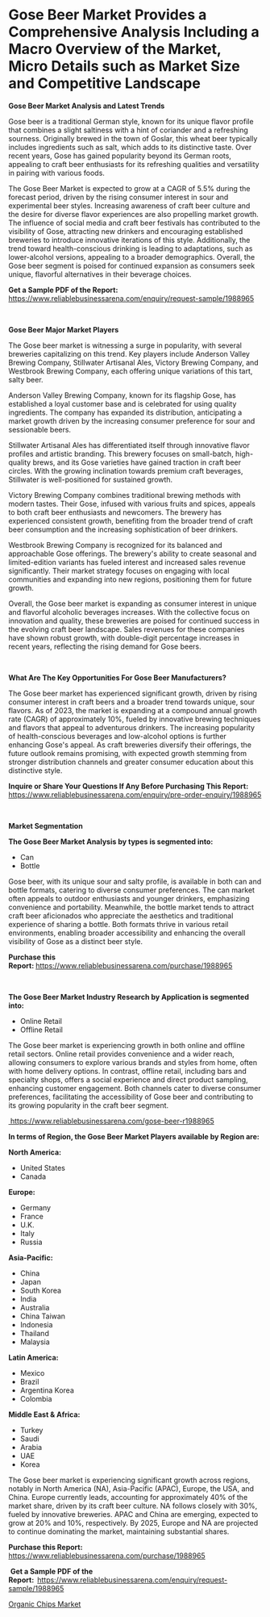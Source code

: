 <p><h1>Gose Beer Market Provides a Comprehensive Analysis Including a Macro Overview of the Market, Micro Details such as Market Size and Competitive Landscape</h1></p><p><strong>Gose Beer Market Analysis and Latest Trends</strong></p>
<p><p>Gose beer is a traditional German style, known for its unique flavor profile that combines a slight saltiness with a hint of coriander and a refreshing sourness. Originally brewed in the town of Goslar, this wheat beer typically includes ingredients such as salt, which adds to its distinctive taste. Over recent years, Gose has gained popularity beyond its German roots, appealing to craft beer enthusiasts for its refreshing qualities and versatility in pairing with various foods.</p><p>The Gose Beer Market is expected to grow at a CAGR of 5.5% during the forecast period, driven by the rising consumer interest in sour and experimental beer styles. Increasing awareness of craft beer culture and the desire for diverse flavor experiences are also propelling market growth. The influence of social media and craft beer festivals has contributed to the visibility of Gose, attracting new drinkers and encouraging established breweries to introduce innovative iterations of this style. Additionally, the trend toward health-conscious drinking is leading to adaptations, such as lower-alcohol versions, appealing to a broader demographics. Overall, the Gose beer segment is poised for continued expansion as consumers seek unique, flavorful alternatives in their beverage choices.</p></p>
<p><strong>Get a Sample PDF of the Report:&nbsp;</strong> <a href="https://www.reliablebusinessarena.com/enquiry/request-sample/1988965?utm_campaign=1905&utm_medium=2&utm_source=Github&utm_content=ia&utm_term=14022025&utm_id=gose-beer">https://www.reliablebusinessarena.com/enquiry/request-sample/1988965</a></p>
<p>&nbsp;</p>
<p><strong>Gose Beer Major Market Players</strong></p>
<p><p>The Gose beer market is witnessing a surge in popularity, with several breweries capitalizing on this trend. Key players include Anderson Valley Brewing Company, Stillwater Artisanal Ales, Victory Brewing Company, and Westbrook Brewing Company, each offering unique variations of this tart, salty beer.</p><p>Anderson Valley Brewing Company, known for its flagship Gose, has established a loyal customer base and is celebrated for using quality ingredients. The company has expanded its distribution, anticipating a market growth driven by the increasing consumer preference for sour and sessionable beers. </p><p>Stillwater Artisanal Ales has differentiated itself through innovative flavor profiles and artistic branding. This brewery focuses on small-batch, high-quality brews, and its Gose varieties have gained traction in craft beer circles. With the growing inclination towards premium craft beverages, Stillwater is well-positioned for sustained growth.</p><p>Victory Brewing Company combines traditional brewing methods with modern tastes. Their Gose, infused with various fruits and spices, appeals to both craft beer enthusiasts and newcomers. The brewery has experienced consistent growth, benefiting from the broader trend of craft beer consumption and the increasing sophistication of beer drinkers.</p><p>Westbrook Brewing Company is recognized for its balanced and approachable Gose offerings. The brewery's ability to create seasonal and limited-edition variants has fueled interest and increased sales revenue significantly. Their market strategy focuses on engaging with local communities and expanding into new regions, positioning them for future growth.</p><p>Overall, the Gose beer market is expanding as consumer interest in unique and flavorful alcoholic beverages increases. With the collective focus on innovation and quality, these breweries are poised for continued success in the evolving craft beer landscape. Sales revenues for these companies have shown robust growth, with double-digit percentage increases in recent years, reflecting the rising demand for Gose beers.</p></p>
<p>&nbsp;</p>
<p><strong>What Are The Key Opportunities For Gose Beer Manufacturers?</strong></p>
<p><p>The Gose beer market has experienced significant growth, driven by rising consumer interest in craft beers and a broader trend towards unique, sour flavors. As of 2023, the market is expanding at a compound annual growth rate (CAGR) of approximately 10%, fueled by innovative brewing techniques and flavors that appeal to adventurous drinkers. The increasing popularity of health-conscious beverages and low-alcohol options is further enhancing Gose's appeal. As craft breweries diversify their offerings, the future outlook remains promising, with expected growth stemming from stronger distribution channels and greater consumer education about this distinctive style.</p></p>
<p><strong>Inquire or Share Your Questions If Any Before Purchasing This Report:</strong> <a href="https://www.reliablebusinessarena.com/enquiry/pre-order-enquiry/1988965?utm_campaign=1905&utm_medium=2&utm_source=Github&utm_content=ia&utm_term=14022025&utm_id=gose-beer">https://www.reliablebusinessarena.com/enquiry/pre-order-enquiry/1988965</a></p>
<p>&nbsp;</p>
<p><strong>Market Segmentation</strong></p>
<p><strong>The Gose Beer Market Analysis by types is segmented into:</strong></p>
<p><ul><li>Can</li><li>Bottle</li></ul></p>
<p><p>Gose beer, with its unique sour and salty profile, is available in both can and bottle formats, catering to diverse consumer preferences. The can market often appeals to outdoor enthusiasts and younger drinkers, emphasizing convenience and portability. Meanwhile, the bottle market tends to attract craft beer aficionados who appreciate the aesthetics and traditional experience of sharing a bottle. Both formats thrive in various retail environments, enabling broader accessibility and enhancing the overall visibility of Gose as a distinct beer style.</p></p>
<p><strong>Purchase this Report:&nbsp;</strong><a href="https://www.reliablebusinessarena.com/purchase/1988965?utm_campaign=1905&utm_medium=2&utm_source=Github&utm_content=ia&utm_term=14022025&utm_id=gose-beer">https://www.reliablebusinessarena.com/purchase/1988965</a></p>
<p>&nbsp;</p>
<p><strong>The Gose Beer Market Industry Research by Application is segmented into:</strong></p>
<p><ul><li>Online Retail</li><li>Offline Retail</li></ul></p>
<p><p>The Gose beer market is experiencing growth in both online and offline retail sectors. Online retail provides convenience and a wider reach, allowing consumers to explore various brands and styles from home, often with home delivery options. In contrast, offline retail, including bars and specialty shops, offers a social experience and direct product sampling, enhancing customer engagement. Both channels cater to diverse consumer preferences, facilitating the accessibility of Gose beer and contributing to its growing popularity in the craft beer segment.</p></p>
<p><a href="https://www.reliablebusinessarena.com/gose-beer-r1988965?utm_campaign=1905&utm_medium=2&utm_source=Github&utm_content=ia&utm_term=14022025&utm_id=gose-beer">&nbsp;https://www.reliablebusinessarena.com/gose-beer-r1988965</a></p>
<p><strong>In terms of Region, the Gose Beer Market Players available by Region are:</strong></p>
<p>
    <p> <strong> North America: </strong>
        <ul>
            <li>United States</li>
            <li>Canada</li>
        </ul>
        </p> 
    <p> <strong> Europe: </strong>
        <ul>
            <li>Germany</li>
            <li>France</li>
            <li>U.K.</li>
            <li>Italy</li>
            <li>Russia</li>
        </ul>
        </p> 
    <p> <strong> Asia-Pacific: </strong>
        <ul>
            <li>China</li>
            <li>Japan</li>
            <li>South Korea</li>
            <li>India</li>
            <li>Australia</li>
            <li>China Taiwan</li>
            <li>Indonesia</li>
            <li>Thailand</li>
            <li>Malaysia</li>
        </ul>
        </p> 
    <p> <strong> Latin America: </strong>
        <ul>
            <li>Mexico</li>
            <li>Brazil</li>
            <li>Argentina Korea</li>
            <li>Colombia</li>
        </ul>
        </p> 
    <p> <strong> Middle East & Africa: </strong>
        <ul>
            <li>Turkey</li>
            <li>Saudi</li>
            <li>Arabia</li>
            <li>UAE</li>
            <li>Korea</li>
        </ul>
    </p>
    </p>
<p><p>The Gose beer market is experiencing significant growth across regions, notably in North America (NA), Asia-Pacific (APAC), Europe, the USA, and China. Europe currently leads, accounting for approximately 40% of the market share, driven by its craft beer culture. NA follows closely with 30%, fueled by innovative breweries. APAC and China are emerging, expected to grow at 20% and 10%, respectively. By 2025, Europe and NA are projected to continue dominating the market, maintaining substantial shares.</p></p>
<p><strong>Purchase this Report: </strong><a href="https://www.reliablebusinessarena.com/purchase/1988965?utm_campaign=1905&utm_medium=2&utm_source=Github&utm_content=ia&utm_term=14022025&utm_id=gose-beer">https://www.reliablebusinessarena.com/purchase/1988965</a></p>
<p>&nbsp;<strong>Get a Sample PDF of the Report:&nbsp;&nbsp;</strong><a href="https://www.reliablebusinessarena.com/enquiry/request-sample/1988965?utm_campaign=1905&utm_medium=2&utm_source=Github&utm_content=ia&utm_term=14022025&utm_id=gose-beer">https://www.reliablebusinessarena.com/enquiry/request-sample/1988965</a></p>
<p><strong></strong></p>
<p><p><a href="https://github.com/guneycigdem35/Market-Research-Report-List-5/blob/main/organic-chips-market.md?utm_campaign=1905&utm_medium=2&utm_source=Github&utm_content=ia&utm_term=14022025&utm_id=gose-beer">Organic Chips Market</a></p></p>